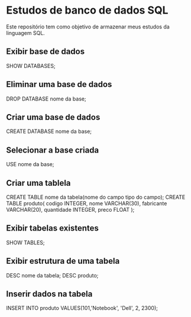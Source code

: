 # Estudos de banco de dados SQL

Este repositório tem como objetivo de armazenar meus estudos da linguagem SQL. 

## Exibir base de dados
SHOW DATABASES;

## Eliminar uma base de dados
DROP DATABASE nome da base;

## Criar uma base de dados
CREATE DATABASE nome da base;

## Selecionar a base criada
USE nome da base;

## Criar uma tablela
CREATE TABLE nome da tabela(nome do campo tipo do campo);
CREATE TABLE produto(
    codigo      INTEGER, 
    nome        VARCHAR(30), 
    fabricante  VARCHAR(20),
    quantidade  INTEGER,
    preco       FLOAT
);

##  Exibir tabelas existentes
SHOW TABLES;

## Exibir estrutura de uma tabela
DESC nome da tabela;
DESC produto;

## Inserir dados na tabela
INSERT INTO produto VALUES(101,'Notebook', 'Dell', 2, 2300);
